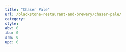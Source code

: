 ```yaml
---
title: "Chaser Pale"
url: /blackstone-restaurant-and-brewery/chaser-pale/
category: 
style: 
abv: 0
ibu: 0
srm: 0
upc: 0
---
```


